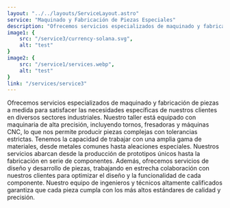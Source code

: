 ```yaml
---
layout: "../../layouts/ServiceLayout.astro"
service: "Maquinado y Fabricación de Piezas Especiales"
description: "Ofrecemos servicios especializados de maquinado y fabricación de piezas a medida para satisfacer las necesidades específicas de nuestros clientes en diversos sectores industriales."
image1: {
    src: "/service3/currency-solana.svg",
    alt: "test"
}
image2: {
    src: "/service1/services.webp",
    alt: "test"
}
link: "/services/service3"
---
```


Ofrecemos servicios especializados de maquinado y fabricación de piezas a medida para satisfacer las necesidades específicas de nuestros clientes en diversos sectores industriales. Nuestro taller está equipado con maquinaria de alta precisión, incluyendo tornos, fresadoras y máquinas CNC, lo que nos permite producir piezas complejas con tolerancias estrictas. Tenemos la capacidad de trabajar con una amplia gama de materiales, desde metales comunes hasta aleaciones especiales.
Nuestros servicios abarcan desde la producción de prototipos únicos hasta la fabricación en serie de componentes. Además, ofrecemos servicios de diseño y desarrollo de piezas, trabajando en estrecha colaboración con nuestros clientes para optimizar el diseño y la funcionalidad de cada componente. Nuestro equipo de ingenieros y técnicos altamente calificados garantiza que cada pieza cumpla con los más altos estándares de calidad y precisión.